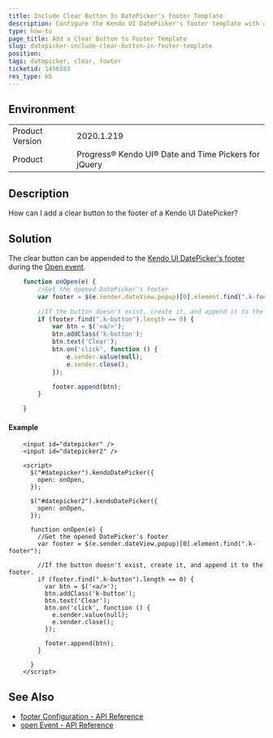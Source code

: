 ```yaml
---
title: Include Clear Button In DatePicker's Footer Template
description: Configure the Kendo UI DatePicker's footer template with a button to remove its value.
type: how-to
page_title: Add a Clear Button to Footer Template
slug: datepicker-include-clear-button-in-footer-template
position:
tags: datepicker, clear, footer
ticketid: 1456583
res_type: kb
---
```


## Environment
<table>
	<tbody>
		<tr>
			<td>Product Version</td>
			<td>2020.1.219</td>
		</tr>
		<tr>
			<td>Product</td>
			<td>Progress® Kendo UI® Date and Time Pickers for jQuery</td>
		</tr>
	</tbody>
</table>


## Description
How can I add a clear button to the footer of a Kendo UI DatePicker?

## Solution
The clear button can be appended to the [Kendo UI DatePicker's footer](https://docs.telerik.com/kendo-ui/api/javascript/ui/datepicker/configuration/footer) during the [Open event](https://docs.telerik.com/kendo-ui/api/javascript/ui/datepicker/events/open).  

```javascript
    function onOpen(e) {
        //Get the opened DatePicker's footer
        var footer = $(e.sender.dateView.popup)[0].element.find(".k-footer");

        //If the button doesn't exist, create it, and append it to the footer.
        if (footer.find(".k-button").length == 0) {
            var btn = $('<a/>');
            btn.addClass('k-button');
            btn.text('Clear');
            btn.on('click', function () {
                e.sender.value(null);
                e.sender.close();
            });

            footer.append(btn);
        }

    }
```

#### Example

```dojo
    <input id="datepicker" />
    <input id="datepicker2" />

    <script>
      $("#datepicker").kendoDatePicker({
        open: onOpen,
      });

      $("#datepicker2").kendoDatePicker({
        open: onOpen,
      });

      function onOpen(e) {
        //Get the opened DatePicker's footer
        var footer = $(e.sender.dateView.popup)[0].element.find(".k-footer");

        //If the button doesn't exist, create it, and append it to the footer.
        if (footer.find(".k-button").length == 0) {
          var btn = $('<a/>');
          btn.addClass('k-button');
          btn.text('Clear');
          btn.on('click', function () {
            e.sender.value(null);
            e.sender.close();
          });

          footer.append(btn);
        }

      }
    </script>
```

## See Also
* [footer Configuration - API Reference](https://docs.telerik.com/kendo-ui/api/javascript/ui/datepicker/configuration/footer)
* [open Event - API Reference](https://docs.telerik.com/kendo-ui/api/javascript/ui/datepicker/events/open)
